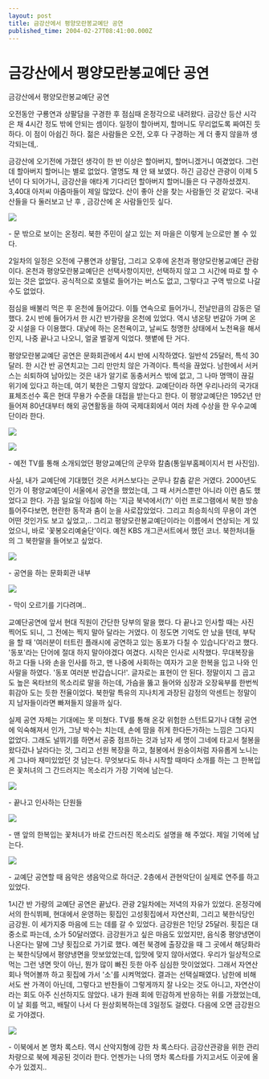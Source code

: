```yaml
---
layout: post
title: 금강산에서 평양모란봉교예단 공연
published_time: 2004-02-27T08:41:00.000Z
---
```


# 금강산에서 평양모란봉교예단 공연


금강산에서 평양모란봉교예단 공연

오전동안 구룡연과 상팔담을 구경한 후 점심때 온정각으로 내려왔다. 금강산 등산 시각은 채 4시간 정도 밖에 안되는 셈이다. 일정이 할아버지, 할머니도 무리없도록 짜여진 듯 하다. 이 점이 아쉽긴 하다. 젊은 사람들은 오전, 오후 다 구경하는 게 더 좋지 않을까 생각되는데,.

금강산에 오기전에 가졌던 생각이 한 반 이상은 할아버지, 할머니겠거니 여겼었다. 그런데 할아버지 할머니는 별로 없었다. 열명도 채 안 돼 보였다. 하긴 금강산 관광이 이제 5년이 다 되어가니, 금강산을 애타게 기다리던 할아버지 할머니들은 다 구경하셨겠지. 3,40대 아저씨 아줌마들이 제일 많았다. 산이 좋아 산을 찾는 사람들인 것 같았다. 국내산들을 다 둘러보고 난 후 , 금강산에 온 사람들인듯 싶다.

![](../pds/200902/11/80/a0109780_49927995a65e5.jpg)

\- 문 밖으로 보이는 온정리. 북한 주민이 살고 있는 저 마을은 이렇게 눈으로만 볼 수 있다.

2일차의 일정은 오전에 구룡연과 상팔담, 그리고 오후에 온천과 평양모란봉교예단 관람이다. 온천과 평양모란봉교예단은 선택사항이지만, 선택하지 않고 그 시간에 따로 할 수 있는 것은 없었다. 공식적으로 호텔로 들어가는 버스도 없고, 그렇다고 구역 밖으로 나갈 수도 없었다.

점심을 배불리 먹은 후 온천에 들어갔다. 이틀 연속으로 들어가니, 전날만큼의 감동은 덜했다. 2시 반에 들어가서 한 시간 반가량을 온천에 있었다. 역시 냉온탕 번갈아 가며 온갖 시설을 다 이용했다. 대낮에 하는 온천욕이고, 날씨도 청명한 상태에서 노천욕을 해서인지, 나중 끝나고 나오니, 얼굴 벌겋게 익었다. 햇볕에 탄 거다.

평양모란봉교예단 공연은 문화회관에서 4시 반에 시작하였다. 일반석 25달러, 특석 30달러. 한 시간 반 공연치고는 그리 만만치 않은 가격이다. 특석을 끊었다. 남한에서 서커스는 쇠퇴하여 남아있는 것은 내가 알기로 동충서커스 밖에 없고, 그 나마 명맥이 끊길 위기에 있다고 하는데, 여기 북한은 그렇지 않았다. 교예단이라 하면 우리나라의 국가대표체조선수 혹은 현대 무용가 수준을 대접을 받는다고 한다. 이 평양교예단은 1952년 만들어져 80년대부터 해외 공연활동을 하여 국제대회에서 여러 차례 수상을 한 우수교예단이라 한다.

![](../pds/200902/11/80/a0109780_49927994ccfb5.jpg)

![](../pds/200902/11/80/a0109780_4992799cd27b4.jpg)

\- 예전 TV를 통해 소개되었던 평양교예단의 군무와 칼춤(통일부홈페이지서 펀 사진임).

사실, 내가 교예단에 기대했던 것은 서커스보다는 군무나 칼춤 같은 거였다. 2000년도인가 이 평양교예단이 서울에서 공연을 했었는데, 그 때 서커스뿐만 아니라 이런 춤도 했었다고 한다. 가끔 일요일 아침에 하는 '지금 북녁에서(?)' 이런 프로그램에서 북한 방송 틀어주다보면, 현란한 동작과 춤이 눈을 사로잡았었다. 그리고 최승희식의 무용이 과연 어떤 것인가도 보고 싶었고,.. 그리고 평양모란봉교예단이라는 이름에서 연상되는 게 있었으니, 바로 '꽃봉오리예술단'이다. 예전 KBS 개그콘서트에서 했던 코너. 북한처녀들의 그 북한말을 들어보고 싶었다.

![](../pds/200902/11/80/a0109780_4992799819c44.jpg)

\- 공연을 하는 문화회관 내부

![](../pds/200902/11/80/a0109780_4992799771a64.jpg)

\- 막이 오르기를 기다려며..

교예단공연에 앞서 현대 직원이 간단한 당부의 말을 했다. 다 끝나고 인사할 때는 사진 찍어도 되니, 그 전에는 찍지 말아 달라는 거였다. 이 정도면 기억도 안 났을 텐데, 부탁을 할 때 '여러분이 터트린 플래시에 공연하고 있는 동포가 다칠 수 있습니다'라고 했다. '동포'라는 단어에 절대 하지 말아야겠다 여겼다. 시작은 인사로 시작했다. 무대복장을 하고 다들 나와 손을 인사를 하고, 맨 나중에 사회하는 여자가 고운 한복을 입고 나와 인사말을 하였다. '동포 여러분 반갑습니다!'. 글자로는 표현이 안 된다. 정말이지 그 곱고도 높은 옥타브의 목소리로 말을 하는데, 가슴을 뚫고 들어와 심장과 오장육부를 한번씩 휘감아 도는 듯한 전율이었다. 북한말 특유의 지나치게 과장된 감정의 악센트는 정말이지 남자들이라면 빠져들지 않을까 싶다.

실제 공연 자체는 기대에는 못 미쳤다. TV를 통해 온갖 위험한 스턴트묘기나 대형 공연에 익숙해져서 인가, 그냥 박수는 치는데, 손에 땀을 쥐게 한다든가하는 느낌은 그다지 없었다. 그래도 널뛰기를 하면서 공중 점프하는 것과 남자 세 명이 그네에 타고서 철봉을 왔다갔나 날라다는 것, 그리고 선원 복장을 하고, 철봉에서 원숭이처럼 자유롭게 노니는 게 그나마 재미있었던 것 남는다. 무엇보다도 하나 시작할 때마다 소개를 하는 그 한복입은 꽃처녀의 그 간드러지는 목소리가 가장 기억에 남는다.

![](../pds/200902/11/80/a0109780_49927998a1b7b.jpg)

\- 끝나고 인사하는 단원들

![](../pds/200902/11/80/a0109780_4992799a46327.jpg)

\- 맨 앞의 한복입는 꽃처녀가 바로 간드러진 목소리도 설명을 해 주었다. 제일 기억에 남는다.

![](../pds/200902/11/80/a0109780_4992799b27bde.jpg)

\- 교예단 공연할 때 음악은 생음악으로 하더군. 2층에서 관현악단이 실제로 연주를 하고 있었다.

1시간 반 가량의 교예단 공연은 끝났다. 관광 2일차에는 저녁의 자유가 있었다. 온정각에서의 한식뷔페, 현대에서 운영하는 횟집인 고성횟집에서 자연산회, 그리고 북한식당인 금강원. 이 세가지중 마음에 드는 데를 갈 수 있었다. 금강원은 1인당 25달러. 횟집은 대중소로 파는데, 소가 50달러였다. 금강원가고 싶은 마음도 있었지만, 음식중 평양냉면이 나온다는 말에 그냥 횟집으로 가기로 했다. 예전 북경에 출장갔을 때 그 곳에서 해당화라는 북한식당에서 평양냉면을 맛보았었는데, 입맛에 맞지 않아서였다. 우리가 일상적으로 먹는 그런 냉면 맛이 아닌, 뭔가 많이 빠진 듯한 아주 심심한 맛이었었다. 그래서 자연산회나 먹어볼까 하고 횟집에 가서 '소'를 시켜먹었다. 결과는 선택실패였다. 남한에 비해서도 싼 가격이 아닌데, 그렇다고 반찬들이 그렇게까지 잘 나오는 것도 아니고, 자연산이라는 회도 아주 신선하지도 않았다. 내가 원래 회에 민감하게 반응하는 위를 가졌었는데, 이 날 회를 먹고, 배탈이 나서 다 원상회복하는데 3일정도 걸렸다. 다음에 오면 금강원으로 가야겠다.

![](../pds/200902/11/80/a0109780_4992799c064c3.jpg)

\- 이북에서 본 명차 록스타. 역시 산악지형에 강한 차 록스타다. 금강산관광을 위한 관리차량으로 북에 제공된 것이라 한다. 언젠가는 나의 명차 록스타를 가지고서도 이곳에 올 수가 있겠지..

